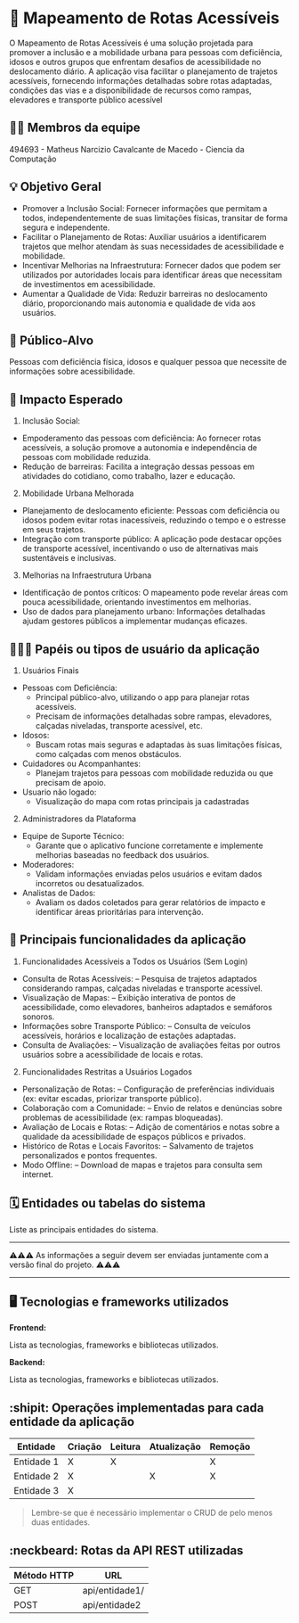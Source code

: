 # :checkered_flag: Mapeamento de Rotas Acessíveis

O Mapeamento  de Rotas Acessíveis é uma solução  projetada para promover a inclusão e a mobilidade urbana para pessoas com deficiência, idosos e outros grupos que enfrentam desafios de acessibilidade  no deslocamento diário. A aplicação visa facilitar o planejamento de trajetos acessíveis, fornecendo informações detalhadas sobre rotas adaptadas, condições das vias e a disponibilidade de recursos como rampas, elevadores e transporte público acessível


## :technologist: Membros da equipe

494693 - Matheus Narcizio Cavalcante de Macedo - Ciencia da Computação


## :bulb: Objetivo Geral
- Promover a Inclusão Social: Fornecer informações que permitam a todos, independentemente de suas limitações físicas, transitar de forma segura e independente.
- Facilitar o Planejamento de Rotas: Auxiliar usuários a identificarem trajetos que melhor atendam às suas necessidades de acessibilidade e mobilidade.
- Incentivar Melhorias na Infraestrutura: Fornecer dados que podem ser utilizados por autoridades locais para identificar áreas que necessitam de investimentos em acessibilidade.
- Aumentar a Qualidade de Vida: Reduzir barreiras no deslocamento diário, proporcionando mais autonomia e qualidade de vida aos usuários.


## :eyes: Público-Alvo
Pessoas com deficiência física, idosos e qualquer pessoa que necessite de informações sobre acessibilidade.


## :star2: Impacto Esperado
1. Inclusão Social:
- Empoderamento das pessoas com deficiência: Ao fornecer rotas acessíveis, a solução promove a autonomia e independência de pessoas com mobilidade reduzida.
- Redução de barreiras: Facilita a integração dessas pessoas em atividades do cotidiano, como trabalho, lazer e educação.

2. Mobilidade Urbana Melhorada
- Planejamento de deslocamento eficiente: Pessoas com deficiência ou idosos podem evitar rotas inacessíveis, reduzindo o tempo e o estresse em seus trajetos.
- Integração com transporte público: A aplicação pode destacar opções de transporte acessível, incentivando o uso de alternativas mais sustentáveis e inclusivas.

3. Melhorias na Infraestrutura Urbana
- Identificação de pontos críticos: O mapeamento pode revelar áreas com pouca acessibilidade, orientando investimentos em melhorias.
- Uso de dados para planejamento urbano: Informações detalhadas ajudam gestores públicos a implementar mudanças eficazes.

  
## :people_holding_hands: Papéis ou tipos de usuário da aplicação
1. Usuários Finais
- Pessoas com Deficiência:
  - Principal público-alvo, utilizando o app para planejar rotas acessíveis.
  - Precisam de informações detalhadas sobre rampas, elevadores, calçadas niveladas, transporte acessível, etc.
- Idosos:
  - Buscam rotas mais seguras e adaptadas às suas limitações físicas, como calçadas com menos obstáculos.
- Cuidadores ou Acompanhantes:
  - Planejam trajetos para pessoas com mobilidade reduzida ou que precisam de apoio.
- Usuario não logado:
  - Visualização do mapa com rotas principais ja cadastradas
 
2. Administradores da Plataforma
- Equipe de Suporte Técnico:
  - Garante que o aplicativo funcione corretamente e implemente melhorias baseadas no feedback dos usuários.
- Moderadores:
  - Validam informações enviadas pelos usuários e evitam dados incorretos ou desatualizados.
- Analistas de Dados:
  - Avaliam os dados coletados para gerar relatórios de impacto e identificar áreas prioritárias para intervenção.



## :triangular_flag_on_post:	 Principais funcionalidades da aplicação

1. Funcionalidades Acessíveis a Todos os Usuários (Sem Login)
- Consulta de Rotas Acessíveis:
   – Pesquisa de trajetos adaptados considerando rampas, calçadas niveladas e transporte acessível.
- Visualização de Mapas:
  – Exibição interativa de pontos de acessibilidade, como elevadores, banheiros adaptados e semáforos sonoros.
- Informações sobre Transporte Público:
  – Consulta de veículos acessíveis, horários e localização de estações adaptadas.
- Consulta de Avaliações:
  – Visualização de avaliações feitas por outros usuários sobre a acessibilidade de locais e rotas.

2. Funcionalidades Restritas a Usuários Logados
-  Personalização de Rotas:
  – Configuração de preferências individuais (ex: evitar escadas, priorizar transporte público).
-  Colaboração com a Comunidade:
  – Envio de relatos e denúncias sobre problemas de acessibilidade (ex: rampas bloqueadas).
-  Avaliação de Locais e Rotas:
   – Adição de comentários e notas sobre a qualidade da acessibilidade de espaços públicos e privados.
-  Histórico de Rotas e Locais Favoritos:
  – Salvamento de trajetos personalizados e pontos frequentes.
-  Modo Offline:
  – Download de mapas e trajetos para consulta sem internet.

## :spiral_calendar: Entidades ou tabelas do sistema

Liste as principais entidades do sistema.


----

:warning::warning::warning: As informações a seguir devem ser enviadas juntamente com a versão final do projeto. :warning::warning::warning:


----

## :desktop_computer: Tecnologias e frameworks utilizados

**Frontend:**

Lista as tecnologias, frameworks e bibliotecas utilizados.

**Backend:**

Lista as tecnologias, frameworks e bibliotecas utilizados.


## :shipit: Operações implementadas para cada entidade da aplicação


| Entidade| Criação | Leitura | Atualização | Remoção |
| --- | --- | --- | --- | --- |
| Entidade 1 | X |  X  |  | X |
| Entidade 2 | X |    |  X | X |
| Entidade 3 | X |    |  |  |

> Lembre-se que é necessário implementar o CRUD de pelo menos duas entidades.

## :neckbeard: Rotas da API REST utilizadas

| Método HTTP | URL |
| --- | --- |
| GET | api/entidade1/|
| POST | api/entidade2 |
